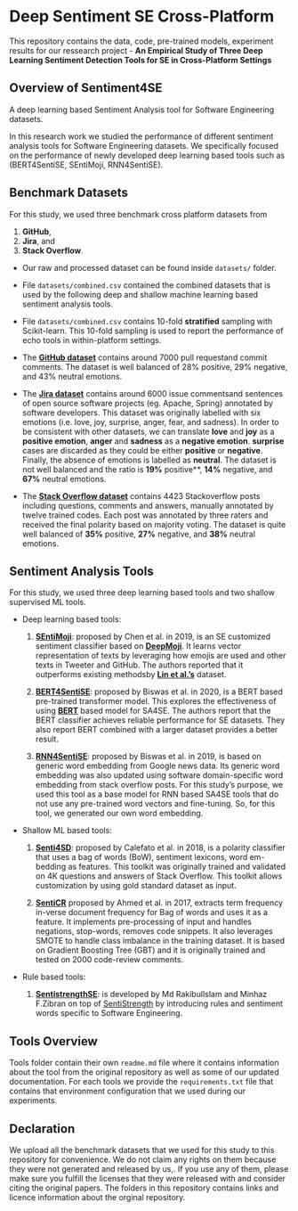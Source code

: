 # Deep Sentiment SE Cross-Platform

This repository contains the data, code, pre-trained models, experiment results for our ressearch project - **An Empirical Study of Three Deep Learning Sentiment Detection Tools for SE in Cross-Platform Settings** 

## Overview of Sentiment4SE
A deep learning based Sentiment Analysis tool for Software Engineering datasets.

In this research work we studied the performance of different sentiment analysis tools for Software Engineering datasets. We specifically focused on the performance
of newly developed deep learning based tools such as (BERT4SentiSE, SEntiMoji, RNN4SentiSE).

## Benchmark Datasets
For this study, we used three benchmark cross platform datasets from 
1. **GitHub**, 
2. **Jira**, and 
3. **Stack Overflow**. 

- Our raw and processed dataset can be found inside <code>datasets/</code> folder. 
- File <code>datasets/combined.csv</code> contained the combined datasets that is used by the following deep and shallow machine learning based sentiment analysis tools. 
- File  <code>datasets/combined.csv</code> contains 10-fold **stratified** sampling with Scikit-learn. This 10-fold sampling is used to report the performance of echo tools in within-platform settings.

- The **[GitHub dataset](https://dl.acm.org/doi/abs/10.1145/3379597.3387446?casa_token=IVm2ckwP7tkAAAAA%3AiI5wI10i1PLqO39hFeWZgN1PcXNrDOUO61cbVuglZcAAm9uY9WkWngpiN9fmPsrhNb5FVasPGjDPtg)** contains around 7000 pull requestand commit comments. The  dataset is well balanced of 28% positive, 29% negative, and 43% neutral emotions.

- The **[Jira dataset]()** contains around 6000 issue commentsand sentences of open source software projects (eg. Apache, Spring) annotated by software developers. This dataset was originally labelled with six emotions (i.e. love, joy, surprise, anger, fear, and sadness). In order to be consistent with other datasets, we can translate **love** and **joy** as a **positive emotion**, **anger** and **sadness** as a **negative emotion**. **surprise** cases are discarded as they could be either **positive** or **negative**.  Finally, the absence of emotions is labelled as **neutral**.  The  dataset is  not  well  balanced and the ratio is  **19%**  positive**,  **14%** negative, and **67%** neutral emotions.

- The **[Stack Overflow dataset](https://github.com/collab-uniba/Senti4SD)** contains  4423  Stackoverflow  posts  including  questions,  comments  and  answers, manually  annotated  by  twelve  trained  codes.  Each  post  was annotated by three raters and received the final polarity based on  majority  voting.  The  dataset  is  quite  well  balanced of  **35%** positive,  **27%**  negative, and **38%**  neutral  emotions.  

## Sentiment Analysis Tools
For this study, we used three deep learning based tools and two shallow supervised ML tools.

- Deep learning based tools:
  1. **[SEntiMoji](https://dl.acm.org/doi/abs/10.1145/3338906.3338977?casa_token=JvLUZ9UaM-MAAAAA%3AaX4Xio8roPclBdjeTgfKQ0pHqCr4vZxo3lMxcSW6SbWIYkxba6hjc9534BRBfZqaz09xUuFGzf869A)**: proposed by Chen et al. in 2019, is an  SE customized  sentiment  classifier  based  on  **[DeepMoji](https://arxiv.org/abs/1708.00524)**. It learns vector representation of texts by leveraging how emojis  are  used  and  other  texts  in  Tweeter  and  GitHub. The authors reported that it outperforms existing methodsby **[Lin et al.’s](https://sentiment-se.github.io/replication.zip)** dataset.
  
  2. **[BERT4SentiSE](https://ieeexplore.ieee.org/document/9240599)**: proposed by Biswas et al. in 2020, is a BERT based pre-trained transformer model. This  explores  the effectiveness  of  using  **[BERT](https://arxiv.org/pdf/1810.04805.pdf&usg=ALkJrhhzxlCL6yTht2BRmH9atgvKFxHsxQ)**  based  model  for  SA4SE.  The  authors  report  that the BERT classifier achieves reliable performance for SE datasets. They also report BERT combined with a larger dataset provides a better result.

  3. **[RNN4SentiSE](https://2019.msrconf.org/details/msr-2019-papers/22/Exploring-Word-Embedding-Techniques-to-Improve-Sentiment-Analysis-of-Software-Enginee)**: proposed by Biswas et al. in 2019,  is  based  on  generic  word embedding  from  Google  news  data.  Its  generic  word embedding  was  also  updated  using  software  domain-specific word embedding from stack overflow posts. For this study’s purpose, we  used this tool as a base model for  RNN  based  SA4SE  tools  that  do  not  use  any  pre-trained  word  vectors  and  fine-tuning.  So,  for  this  tool, we generated our own word embedding.

- Shallow ML based tools:
  1. **[Senti4SD](https://link.springer.com/article/10.1007/s10664-017-9546-9)**: proposed by Calefato et al. in 2018,  is  a  polarity  classifier  that uses  a  bag  of  words  (BoW),  sentiment  lexicons,  word  em-bedding  as  features.  This  toolkit  was  originally  trained  and validated on 4K questions and answers of Stack Overflow. This toolkit allows customization by using gold standard dataset as input.
   
  2. **[SentiCR](https://ieeexplore.ieee.org/document/8115623)** proposed by Ahmed et al. in 2017,  extracts  term  frequency  in-verse  document  frequency  for  Bag  of  words  and  uses  it  as a  feature.  It  implements  pre-processing  of  input  and  handles negations, stop-words, removes code snippets. It also leverages SMOTE  to  handle  class  imbalance  in  the  training  dataset.  It is based on Gradient Boosting Tree (GBT) and it is originally trained and tested on 2000 code-review comments.

- Rule based tools:
  1. **[SentistrengthSE](https://doi.org/10.1016/j.jss.2018.08.030)**: is developed by Md RakibulIslam and Minhaz F.Zibran on top of [SentiStrength](https://doi.org/10.1002/asi.21416) by introducing rules and sentiment words specific to Software Engineering. 
  

## Tools Overview
Tools folder contain their own `readme.md` file where it contains information about the tool from the original repository as well as some of our updated documentation. For each tools we provide the `requirements.txt` file that contains that environment configuration that we used during our experiments.


<!-- - Folder **[cross_platform](https://github.com/al-alamin/Sentiment4SE/tree/main/cross_platform)** contains the complete set of dataset, codes, executable python files, results etc. of our research work. **Final output folder contains the prediction of 6 classifiers and our error categorization.**
- bert4sentise
- Folder **[rnn4sentise](https://github.com/al-alamin/Sentiment4SE/tree/main/rnn4sentise)** contains the complete replication package of **[RNN4SentiSE](https://www.dropbox.com/sh/0dzw55rqo7e6k2g/AACObtrRwBBUcrY_Xo3IOcDXa/Dataset/Lin%20et%20al%20-%20ICSE%202018?dl=0&preview=StackOverflow_Original.csv&subfolder_nav_tracking=1)** and components like dataset, executable pyhon files, our customization for the study and our requiremnts.txt with the tools' environment configuration.
- Folder **[senti4sd](https://github.com/al-alamin/Sentiment4SE/tree/main/senti4sd)** contains the complete replication package of **[Senti4SD](https://github.com/collab-uniba/Senti4SD)** and components like dataset, executable pyhon files, our customization for the study and our requiremnts.txt with the tools' environment configuration.
- Folder **[senticr](https://github.com/al-alamin/Sentiment4SE/tree/main/senticr)** contains the complete replication package of **[SentiCR](https://github.com/senticr/SentiCR/)** and components like dataset, executable pyhon files, our customization for the study and our requiremnts.txt with the tools' environment configuration.
- Folder **[sentimoji](https://github.com/al-alamin/Sentiment4SE/tree/main/sentimoji)** contains the complete replication package of **[SEntiMoji](https://github.com/SEntiMoji/SEntiMoji)** and components like dataset, executable pyhon files, our customization for the study and our requiremnts.txt with the tools' environment configuration.
- sentisead -->

<!-- ## Our study result -->



## Declaration
We upload all the benchmark datasets that we used for this study to this repository for convenience.  We do not claim any rights on them because they were not generated and released by us,. If you use any of them, please make sure you fulfill the licenses that they were released with and consider citing the original papers. The folders in this repository contains links and licence information about the orginal repository.


<!-- ## License
This code is licensed under the MIT license (https://mit-license.org). -->



<!-- # More description about the tools we used and our results will be added later. -->
